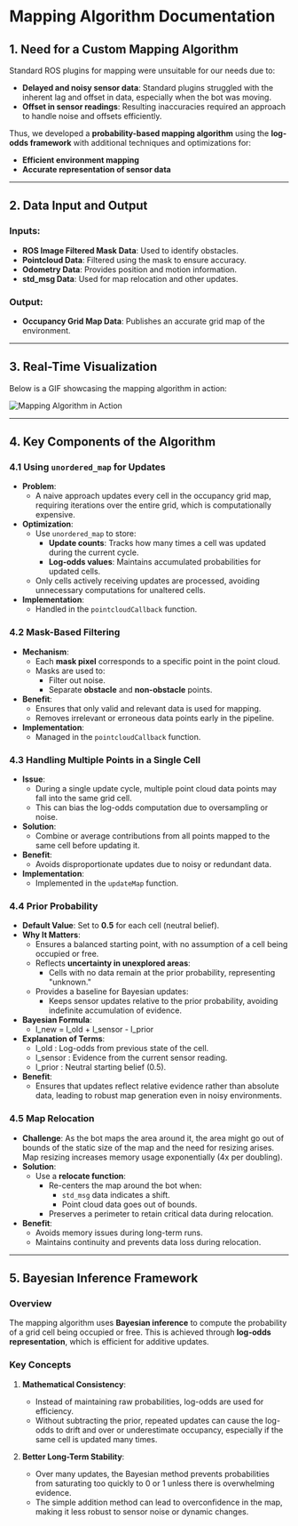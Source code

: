 # Mapping Algorithm Documentation

## 1. Need for a Custom Mapping Algorithm

Standard ROS plugins for mapping were unsuitable for our needs due to:

- **Delayed and noisy sensor data**: Standard plugins struggled with the inherent lag and offset in data, especially when the bot was moving.
- **Offset in sensor readings**: Resulting inaccuracies required an approach to handle noise and offsets efficiently.

Thus, we developed a **probability-based mapping algorithm** using the **log-odds framework** with additional techniques and optimizations for:

- **Efficient environment mapping**
- **Accurate representation of sensor data**

---

## 2. Data Input and Output

### Inputs:

- **ROS Image Filtered Mask Data**: Used to identify obstacles.
- **Pointcloud Data**: Filtered using the mask to ensure accuracy.
- **Odometry Data**: Provides position and motion information.
- **std_msg Data**: Used for map relocation and other updates.

### Output:

- **Occupancy Grid Map Data**: Publishes an accurate grid map of the environment.

---

## 3. Real-Time Visualization

Below is a GIF showcasing the mapping algorithm in action:

![Mapping Algorithm in Action](images/mapping.gif)

---

## 4. Key Components of the Algorithm

### 4.1 Using `unordered_map` for Updates

- **Problem**:
  - A naive approach updates every cell in the occupancy grid map, requiring iterations over the entire grid, which is computationally expensive.
- **Optimization**:
  - Use `unordered_map` to store:
    - **Update counts**: Tracks how many times a cell was updated during the current cycle.
    - **Log-odds values**: Maintains accumulated probabilities for updated cells.
  - Only cells actively receiving updates are processed, avoiding unnecessary computations for unaltered cells.
- **Implementation**:
  - Handled in the `pointcloudCallback` function.

### 4.2 Mask-Based Filtering

- **Mechanism**:
  - Each **mask pixel** corresponds to a specific point in the point cloud.
  - Masks are used to:
    - Filter out noise.
    - Separate **obstacle** and **non-obstacle** points.
- **Benefit**:
  - Ensures that only valid and relevant data is used for mapping.
  - Removes irrelevant or erroneous data points early in the pipeline.
- **Implementation**:
  - Managed in the `pointcloudCallback` function.

### 4.3 Handling Multiple Points in a Single Cell

- **Issue**:
  - During a single update cycle, multiple point cloud data points may fall into the same grid cell.
  - This can bias the log-odds computation due to oversampling or noise.
- **Solution**:
  - Combine or average contributions from all points mapped to the same cell before updating it.
- **Benefit**:
  - Avoids disproportionate updates due to noisy or redundant data.
- **Implementation**:
  - Implemented in the `updateMap` function.

### 4.4 Prior Probability

- **Default Value**: Set to **0.5** for each cell (neutral belief).
- **Why It Matters**:
  - Ensures a balanced starting point, with no assumption of a cell being occupied or free.
  - Reflects **uncertainty in unexplored areas**:
    - Cells with no data remain at the prior probability, representing "unknown."
  - Provides a baseline for Bayesian updates:
    - Keeps sensor updates relative to the prior probability, avoiding indefinite accumulation of evidence.
- **Bayesian Formula**:
  - l_new = l_old + l_sensor - l_prior
- **Explanation of Terms**:
  - l_old : Log-odds from previous state of the cell.
  - l_sensor : Evidence from the current sensor reading.
  - l_prior : Neutral starting belief (0.5).
- **Benefit**:
  - Ensures that updates reflect relative evidence rather than absolute data, leading to robust map generation even in noisy environments.

### 4.5 Map Relocation

- **Challenge**: As the bot maps the area around it, the area might go out of bounds of the static size of the map and the need for resizing arises. Map resizing increases memory usage exponentially (4x per doubling).
- **Solution**:
  - Use a **relocate function**:
    - Re-centers the map around the bot when:
      - `std_msg` data indicates a shift.
      - Point cloud data goes out of bounds.
    - Preserves a perimeter to retain critical data during relocation.
- **Benefit**:
  - Avoids memory issues during long-term runs.
  - Maintains continuity and prevents data loss during relocation.

---

## 5. Bayesian Inference Framework

### Overview

The mapping algorithm uses **Bayesian inference** to compute the probability of a grid cell being occupied or free. This is achieved through **log-odds representation**, which is efficient for additive updates.

### Key Concepts

1. **Mathematical Consistency**:

   - Instead of maintaining raw probabilities, log-odds are used for efficiency.
   - Without subtracting the prior, repeated updates can cause the log-odds to drift and over or underestimate occupancy, especially if the same cell is updated many times.

2. **Better Long-Term Stability**:

   - Over many updates, the Bayesian method prevents probabilities from saturating too quickly to 0 or 1 unless there is overwhelming evidence.
   - The simple addition method can lead to overconfidence in the map, making it less robust to sensor noise or dynamic changes.

